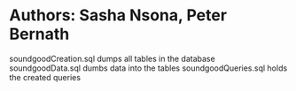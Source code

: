 # Authors: Sasha Nsona, Peter Bernath
soundgoodCreation.sql dumps all tables in the database
soundgoodData.sql dumbs data into the tables
soundgoodQueries.sql holds the created queries
